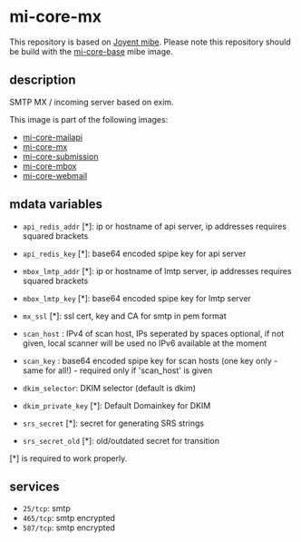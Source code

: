 # mi-core-mx

This repository is based on [Joyent mibe](https://github.com/joyent/mibe). Please note this repository should be build with the [mi-core-base](https://github.com/skylime/mi-core-base) mibe image.

## description

SMTP MX / incoming server based on exim.

This image is part of the following images:

- [mi-core-mailapi](https://github.com/skylime/mi-core-mailapi)
- [mi-core-mx](https://github.com/skylime/mi-core-mx)
- [mi-core-submission](https://github.com/skylime/mi-core-submission)
- [mi-core-mbox](https://github.com/skylime/mi-core-mbox)
- [mi-core-webmail](://github.com/skylime/mi-core-webmail)

## mdata variables

- `api_redis_addr` [*]: ip or hostname of api server, ip addresses requires squared brackets
- `api_redis_key` [*]: base64 encoded spipe key for api server
- `mbox_lmtp_addr` [*]: ip or hostname of lmtp server, ip addresses requires squared brackets
- `mbox_lmtp_key` [*]: base64 encoded spipe key for lmtp server
- `mx_ssl` [*]: ssl cert, key and CA for smtp in pem format
- `scan_host` : IPv4 of scan host, IPs seperated by spaces
   optional, if not given, local scanner will be used
   no IPv6 available at the moment
- `scan_key` : base64 encoded spipe key for scan hosts (one key only - same for all!) - required only if 'scan_host' is given

- `dkim_selector`: DKIM selector (default is dkim)
- `dkim_private_key` [*]: Default Domainkey for DKIM
- `srs_secret` [*]: secret for generating SRS strings
- `srs_secret_old` [*]: old/outdated secret for transition

[*] is required to work properly.

## services

- `25/tcp`: smtp
- `465/tcp`: smtp encrypted
- `587/tcp`: smtp encrypted
